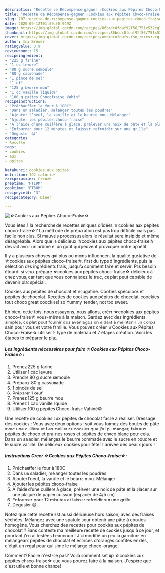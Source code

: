 ```yaml
---
description: "Recette de Récompense-gagner ☆Cookies aux Pépites Choco-Fraise☆"
title: "Recette de Récompense-gagner ☆Cookies aux Pépites Choco-Fraise☆"
slug: 707-recette-de-recompense-gagner-cookies-aux-pepites-choco-fraise
date: 2020-09-12T01:59:50.949Z
image: https://img-global.cpcdn.com/recipes/86bcdc0fdaf92f56/751x532cq70/☆cookies-aux-pepites-choco-fraise☆-photo-principale-de-la-recette.jpg
thumbnail: https://img-global.cpcdn.com/recipes/86bcdc0fdaf92f56/751x532cq70/☆cookies-aux-pepites-choco-fraise☆-photo-principale-de-la-recette.jpg
cover: https://img-global.cpcdn.com/recipes/86bcdc0fdaf92f56/751x532cq70/☆cookies-aux-pepites-choco-fraise☆-photo-principale-de-la-recette.jpg
author: Ina Brewer
ratingvalue: 3.9
reviewcount: 15
recipeingredient:
- "225 g farine"
- "1 cc levure"
- "80 g sucre semoule"
- "80 g cassonade"
- "1 pince de sel"
- "1 uf"
- "125 g beurre mou"
- "1 cc vanille liquide"
- "100 g ppites Chocofraise Vahin"
recipeinstructions:
- "Préchauffer le four à 180C"
- "Dans un saladier, mélanger toutes les poudres"
- "Ajouter l’oeuf, la vanille et le beurre mou. Mélanger"
- "Ajouter les pépites choco-fraise"
- "À l’aide d’une cuillère à glace, prélever une noix de pâte et la placer sur une plaque de papier cuisson (espacer de 4/5 cm)"
- "Enfourner pour 12 minutes et laisser refroidir sur une grille"
- "Déguster 😋"
categories:
- Recette
tags:
- cookies
- aux
- ppites

katakunci: cookies aux ppites 
nutrition: 192 calories
recipecuisine: French
preptime: "PT19M"
cooktime: "PT38M"
recipeyield: "3"
recipecategory: Dîner

---
```



![☆Cookies aux Pépites Choco-Fraise☆](https://img-global.cpcdn.com/recipes/86bcdc0fdaf92f56/751x532cq70/☆cookies-aux-pepites-choco-fraise☆-photo-principale-de-la-recette.jpg)

Vous êtes à la recherche de recettes uniques d'idées ☆cookies aux pépites choco-fraise☆? La méthode de préparation est pas trop difficile mais pas facile non plus. Si mauvais processus alors le résultat sera insipide et même désagréable. Alors que le délicieux ☆cookies aux pépites choco-fraise☆ devrait avoir un arôme et un goût qui peuvent provoquer notre appétit.

Il y a plusieurs choses qui plus ou moins influencent la qualité gustative de ☆cookies aux pépites choco-fraise☆, first du type d'ingrédients, puis la sélection des ingrédients frais, jusqu'à comment faire et servir. Pas besoin étourdi si veux prépare ☆cookies aux pépites choco-fraise☆ délicieux à chez vous, car tant que vous connaissez le truc, ce plat peut capable de devenir plat spécial.

Cookies aux pépites de chocolat et nougatine. Cookies spéculoos et pépites de chocolat. Recettes de cookies aux pépites de chocolat. coockies tout choco great coockies! so Yummy, tender, not too sweet.


Eh bien, cette fois, nous essayons, nous allons, créer ☆cookies aux pépites choco-fraise☆ vous-même à la maison. Gardez avec des ingrédients simples, ce plat peut fournir des avantages en aidant à maintenir un corps sain pour vous et votre famille. Vous pouvez créer ☆Cookies aux Pépites Choco-Fraise☆ utiliser 9 type de matériau et 7 étapes création. Voici les étapes to préparer le plat.

<!--inarticleads1-->

##### Les ingrédients nécessaires pour faire ☆Cookies aux Pépites Choco-Fraise☆:

1. Prenez 225 g farine
1. Utiliser 1 càc levure
1. Prendre 80 g sucre semoule
1. Préparer 80 g cassonade
1.  1 pincée de sel
1. Préparer 1 œuf
1. Prenez 125 g beurre mou
1. Prenez 1 càc vanille liquide
1. Utiliser 100 g pépites Choco-fraise Vahiné©


Une recette de cookies aux pépites de chocolat facile à réaliser. Dressage des cookies : Vous avez deux options : soit vous formez des boules de pâte avec une cuillère et Les meilleurs cookies que j&#39;ai pu manger, fais aux pépites de choco et pralines roses et pépites de choco blanc pour cela. Dans un saladier, mélangez le beurre pommade avec le sucre en poudre et le sucre vanillé. De délicieux cookies pour fêter l&#39;arrivée des beaux jours ! 

<!--inarticleads2-->

##### Instructions Créer ☆Cookies aux Pépites Choco-Fraise☆:

1. Préchauffer le four à 180C
1. Dans un saladier, mélanger toutes les poudres
1. Ajouter l’oeuf, la vanille et le beurre mou. Mélanger
1. Ajouter les pépites choco-fraise
1. À l’aide d’une cuillère à glace, prélever une noix de pâte et la placer sur une plaque de papier cuisson (espacer de 4/5 cm)
1. Enfourner pour 12 minutes et laisser refroidir sur une grille
1. Déguster 😋


Notez que cette recette est aussi délicieuse hors saison, avec des fraises séchées. Mélangez avec une spatule pour obtenir une pâte à cookies homogène. Vous cherchez des recettes pour cookies aux pépites de chocolat ? Sans conteste ma meilleure recette de cookies jusqu&#39;à ce jour, et pourtant j&#39;en ai testées beaucoup ! J&#39;ai modifié un peu la garniture en mélangeant pépites de chocolat et écorces d&#39;oranges confites en dés, c&#39;était un régal pour qui aime le mélange choco-orange. 


Comment? Facile n'est-ce pas? Voilà comment set up ☆cookies aux pépites choco-fraise☆ que vous pouvez faire à la maison. J'espère que c'est utile et bonne chance!
